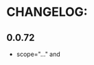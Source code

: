 # CHANGELOG:

## 0.0.72
- scope="..." and <script> can be placed under root tags

## 0.0.71
- attach automatic key to all types of virtual tag children

## 0.0.62
- <script> nodes as global/scoped

## 0.0.59
- macros

## 0.0.57
- put this:never on stateless component

## 0.0.56
- make stateless components exported as "named" by default

## 0.0.52
- export keyword, export more than a component in a single file

## 0.0.51
- improve error reporting for <template>
- reduce hash length to 8 characters

## 0.0.0
- Initial release forked from rioct-cli and react-templates
